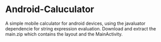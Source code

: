 # Android-Caluculator
A simple mobile calculator for android devices, using the javaluator dependencie for string expression evaluation.
Download and extract the main.zip which contains the layout and the MainActivity.

